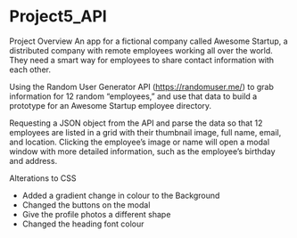 # Project5_API
 
Project Overview
An app for a fictional company called Awesome Startup, a distributed company with remote employees working all over the world. They need a smart way for employees to share contact information with each other.

Using the Random User Generator API (https://randomuser.me/) to grab information for 12 random “employees,” and use that data to build a prototype for an Awesome Startup employee directory.

Requesting a JSON object from the API and parse the data so that 12 employees are listed in a grid with their thumbnail image, full name, email, and location. Clicking the employee’s image or name will open a modal window with more detailed information, such as the employee’s birthday and address.

Alterations to CSS
- Added a gradient change in colour to the Background
- Changed the buttons on the modal
- Give the profile photos a different shape
- Changed the heading font colour